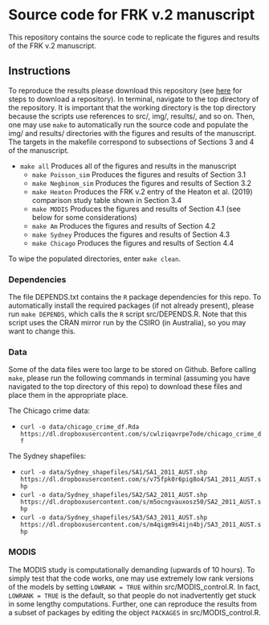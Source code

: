 # Source code for FRK v.2 manuscript

This repository contains the source code to replicate the figures and results of the FRK v.2 manuscript. 

## Instructions

To reproduce the results please download this repository (see [here](https://superuser.com/a/1309684) for steps to download a repository). In terminal, navigate to the top directory of the repository. It is important that the working directory is the top directory because the scripts use references to src/, img/, results/, and so on. Then, one may use `make` to automatically run the source code and populate the img/ and results/ directories with the figures and results of the manuscript. The targets in the makefile correspond to subsections of Sections 3 and 4 of the manuscript. 
- `make all`	Produces all of the figures and results in the manuscript
  - `make Poisson_sim` Produces the figures and results of Section 3.1 
  - `make Negbinom_sim` Produces the figures and results of Section 3.2
  - `make Heaton` Produces the FRK v.2 entry of the Heaton et al. (2019) comparison study table shown in Section 3.4
  - `make MODIS` Produces the figures and results of Section 4.1 (see below for some considerations)
  - `make Am` Produces the figures and results of Section 4.2
  - `make Sydney` Produces the figures and results of Section 4.3
  - `make Chicago` Produces the figures and results of Section 4.4
  
To wipe the populated directories, enter `make clean`.


### Dependencies

The file DEPENDS.txt contains the `R` package dependencies for this repo. To automatically install the required packages (if not already present), please run `make DEPENDS`, which calls the `R` script src/DEPENDS.R. Note that this script uses the CRAN mirror run by the CSIRO (in Australia), so you may want to change this.


### Data

Some of the data files were too large to be stored on Github. Before calling `make`, please run the following commands in terminal (assuming you have navigated to the top directory of this repo) to download these files and place them in the appropriate place. 

The Chicago crime data:
- `curl -o data/chicago_crime_df.Rda https://dl.dropboxusercontent.com/s/cwlziqavrpe7ode/chicago_crime_df `

The Sydney shapefiles:
- `curl -o data/Sydney_shapefiles/SA1/SA1_2011_AUST.shp https://dl.dropboxusercontent.com/s/v75fpk0r6pig8o4/SA1_2011_AUST.shp`
- `curl -o data/Sydney_shapefiles/SA2/SA2_2011_AUST.shp https://dl.dropboxusercontent.com/s/m5ocngvauxosz50/SA2_2011_AUST.shp`
- `curl -o data/Sydney_shapefiles/SA3/SA3_2011_AUST.shp https://dl.dropboxusercontent.com/s/m4qigm9s4ijn4bj/SA3_2011_AUST.shp`

### MODIS

The MODIS study is computationally demanding (upwards of 10 hours). To simply test that the code works, one may use extremely low rank versions of the models by setting `LOWRANK = TRUE` within src/MODIS_control.R. In fact, `LOWRANK = TRUE` is the default, so that people do not inadvertently get stuck in some lengthy computations. Further, one can reproduce the results from a subset of packages by editing the object `PACKAGES` in src/MODIS_control.R.
